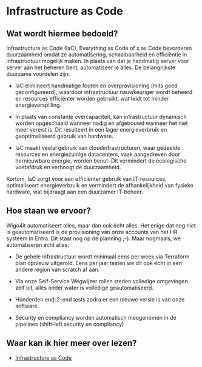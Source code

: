 # Infrastructure as Code

## Wat wordt hiermee bedoeld?
Infrastructure as Code (IaC), Everything as Code of x as Code bevorderen duurzaamheid omdat ze automatisering, schaalbaarheid en efficiëntie in infrastructuur mogelijk maken. In plaats van dat je handmatig server voor server aan het beheren bent, automatiseer je alles. De belangrijkste duurzame voordelen zijn:

- IaC elimineert handmatige fouten en overprovisioning (mits goed geconfigureerd), waardoor infrastructuur nauwkeuriger wordt beheerd en resources efficiënter worden gebruikt, wat leidt tot minder energieverspilling.

- In plaats van constante overcapaciteit, kan infrastructuur dynamisch worden opgeschaald wanneer nodig en afgebouwd wanneer het niet meer vereist is. Dit resulteert in een lager energieverbruik en geoptimaliseerd gebruik van hardware.

- IaC maakt veelal gebruik van cloudinfrastructuren, waar gedeelde resources en energiezuinige datacenters, vaak aangedreven door hernieuwbare energie, worden benut. Dit vermindert de ecologische voetafdruk en verhoogt de duurzaamheid.

Kortom, IaC zorgt voor een efficiënter gebruik van IT-resources, optimaliseert energieverbruik en vermindert de afhankelijkheid van fysieke hardware, wat bijdraagt aan een duurzamer IT-beheer.

## Hoe staan we ervoor?
Wigo4it automatiseert alles, maar dan ook écht alles. Het enige dat nog niet is geautomatiseerd is de provisioning van onze accounts van het HR systeem in Entra. Dit staat nog op de planning ;-). Maar nogmaals, we automatiseren écht alles:

- De gehele infrastructuur wordt minimaal eens per week via Terraform plan opnieuw uitgerold. Eens per jaar testen we dit ook écht in een andere region van scratch af aan.

- Via onze Self-Service Wegwijzer rollen steden volledige omgevingen zelf uit, alles onder water is volledige geautomatiseerd. 

- Honderden end-2-end tests zodra er een nieuwe versie is van onze software.

- Security en compliancy worden automatisch meegenomen in de pipelines (shift-left security en compliancy)

## Waar kan ik hier meer over lezen?
- <a href="https://en.wikipedia.org/wiki/Infrastructure_as_code">Infrastructure as Code</a>
